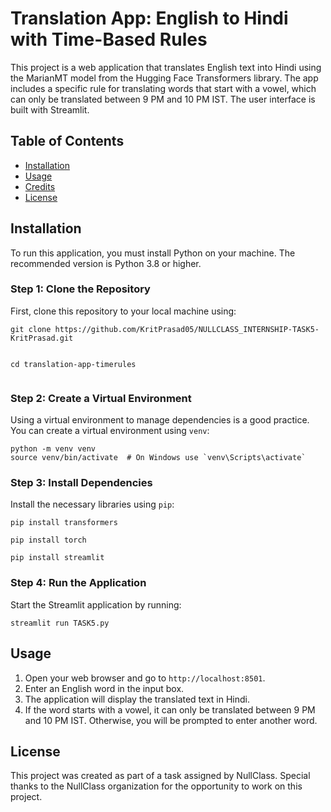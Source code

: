 <!DOCTYPE html>
<html lang="en">
<head>
    <meta charset="UTF-8">
    <meta name="viewport" content="width=device-width, initial-scale=1.0">
</head>
<body>

<h1>Translation App: English to Hindi with Time-Based Rules</h1>
<p>This project is a web application that translates English text into Hindi using the MarianMT model from the Hugging Face Transformers library. The app includes a specific rule for translating words that start with a vowel, which can only be translated between 9 PM and 10 PM IST. The user interface is built with Streamlit.</p>

<h2>Table of Contents</h2>
<ul>
    <li><a href="#installation">Installation</a></li>
    <li><a href="#usage">Usage</a></li>
    <li><a href="#credits">Credits</a></li>
    <li><a href="#license">License</a></li>
</ul>

<h2 id="installation">Installation</h2>
<p>To run this application, you must install Python on your machine. The recommended version is Python 3.8 or higher.</p>

<h3>Step 1: Clone the Repository</h3>
<p>First, clone this repository to your local machine using:</p>
<pre><code>git clone https://github.com/KritPrasad05/NULLCLASS_INTERNSHIP-TASK5-KritPrasad.git
  
cd translation-app-timerules
</code></pre>

<h3>Step 2: Create a Virtual Environment</h3>
<p>Using a virtual environment to manage dependencies is a good practice. You can create a virtual environment using <code>venv</code>:</p>
<pre><code>python -m venv venv
source venv/bin/activate  # On Windows use `venv\Scripts\activate`
</code></pre>

<h3>Step 3: Install Dependencies</h3>
<p>Install the necessary libraries using <code>pip</code>:</p>
<pre><code>pip install transformers</code></pre>
<pre><code>pip install torch</code></pre>
<pre><code>pip install streamlit</code></pre>

<h3>Step 4: Run the Application</h3>
<p>Start the Streamlit application by running:</p>
<pre><code>streamlit run TASK5.py
</code></pre>

<h2 id="usage">Usage</h2>
<ol>
    <li>Open your web browser and go to <code>http://localhost:8501</code>.</li>
    <li>Enter an English word in the input box.</li>
    <li>The application will display the translated text in Hindi.</li>
    <li>If the word starts with a vowel, it can only be translated between 9 PM and 10 PM IST. Otherwise, you will be prompted to enter another word.</li>
</ol>

<h2 id="license">License</h2>
<p>This project was created as part of a task assigned by NullClass. Special thanks to the NullClass organization for the opportunity to work on this project.</p>

</body>
</html>
